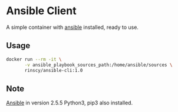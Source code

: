 # Ansible Client

A simple container with [ansible] installed, ready to use.


## Usage

```sh
docker run --rm -it \
       -v ansible_playbook_sources_path:/home/ansible/sources \
       rinscy/ansible-cli:1.0
```


## Note
[Ansible] in version 2.5.5
Python3, pip3 also installed.

[ansible]: <http://docs.ansible.com>
[github]: <https://github.com/rinscy>
